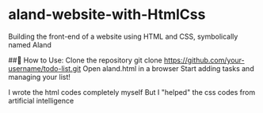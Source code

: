 # aland-website-with-HtmlCss
Building the front-end of a website using HTML and CSS, symbolically named Aland

##📜 How to Use:
Clone the repository
git clone https://github.com/your-username/todo-list.git
Open aland.html in a browser
Start adding tasks and managing your list!

I wrote the html codes completely myself
But I "helped" the css codes from artificial intelligence

